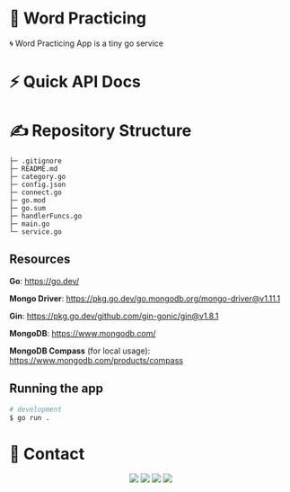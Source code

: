 # 🤖 Word Practicing


 🌀 Word Practicing App is a tiny go service


# ⚡ Quick API Docs



# ✍️ Repository Structure 

```
├─ .gitignore
├─ README.md
├─ category.go
├─ config.json
├─ connect.go
├─ go.mod
├─ go.sum
├─ handlerFuncs.go
├─ main.go
└─ service.go
```

## Resources

**Go**: https://go.dev/

**Mongo Driver**: https://pkg.go.dev/go.mongodb.org/mongo-driver@v1.11.1

**Gin**: https://pkg.go.dev/github.com/gin-gonic/gin@v1.8.1

**MongoDB**: https://www.mongodb.com/

**MongoDB Compass** (for local usage): https://www.mongodb.com/products/compass

## Running the app

```bash
# development
$ go run .

```


# 📱 Contact

<div align="center">
<a href="https://github.com/Noirrs" target="_blank"><img src="https://img.shields.io/badge/Noirrs%20-191717.svg?&style=for-the-badge&logo=github&logoColor=white"></a>
<a href="https://discord.com/users/922078187788308510" target="_blank"><img src="https://shields.io/badge/Noir-111111.svg?&style=for-the-badge&logo=discord"></a>
<a href="https://www.npmjs.com/~noirr" target="_blank"><img src="https://shields.io/badge/Noirr-111111.svg?&style=for-the-badge&logo=npm"></a>
<a href="https://open.spotify.com/user/oitziwwbyioezmtmfndiu3qqw" target= "_blank"><img src="https://img.shields.io/badge/Spotify%20-1ed760.svg?&style=for-the-badge&logo=spotify&logoColor=black"></a>
  </div>

